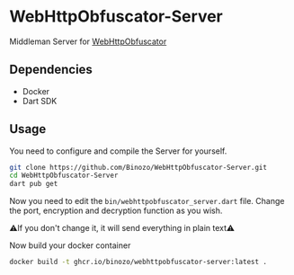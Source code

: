 # WebHttpObfuscator-Server
Middleman Server for [WebHttpObfuscator](https://github.com/Binozo/WebHttpObfuscator)

## Dependencies
- Docker
- Dart SDK

## Usage
You need to configure and compile the Server for yourself.

```bash
git clone https://github.com/Binozo/WebHttpObfuscator-Server.git
cd WebHttpObfuscator-Server
dart pub get
```

Now you need to edit the `bin/webhttpobfuscator_server.dart` file.
Change the port, encryption and decryption function as you wish.

⚠️If you don't change it, it will send everything in plain text⚠️

Now build your docker container
```bash
docker build -t ghcr.io/binozo/webhttpobfuscator-server:latest .
```